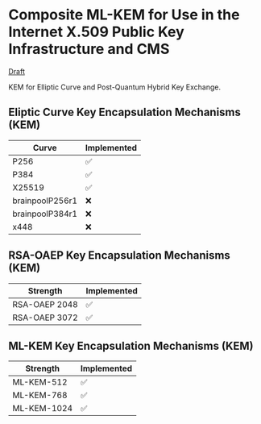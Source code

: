 # Composite ML-KEM for Use in the Internet X.509 Public Key Infrastructure and CMS

[Draft](https://datatracker.ietf.org/doc/draft-ietf-lamps-pq-composite-kem/)

KEM for Elliptic Curve and Post-Quantum Hybrid Key Exchange.

## Eliptic Curve Key Encapsulation Mechanisms (KEM)

| Curve             | Implemented |
| ------------------| ----------- |
| P256              |      ✅     |
| P384              |      ✅     |
| X25519            |      ✅     |
| brainpoolP256r1   |      ❌     |
| brainpoolP384r1   |      ❌     |
| x448              |      ❌     |

## RSA-OAEP Key Encapsulation Mechanisms (KEM)
| Strength          | Implemented |
| ------------------| ----------- |
| RSA-OAEP 2048     |      ✅     |
| RSA-OAEP 3072     |      ✅     |

## ML-KEM Key Encapsulation Mechanisms (KEM)
| Strength          | Implemented |
| ------------------| ----------- |
| ML-KEM-512        |      ✅     |
| ML-KEM-768        |      ✅     |
| ML-KEM-1024       |      ✅     |



